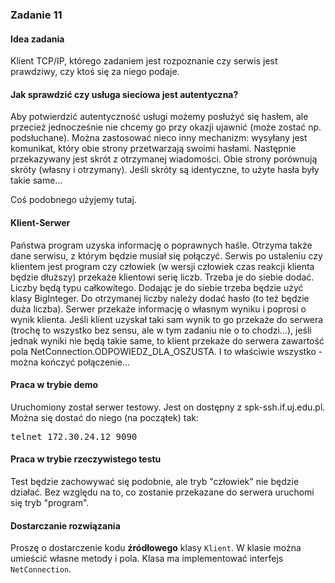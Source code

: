 <h3>Zadanie 11</h3>
<h4>Idea zadania</h4>

<p>
Klient TCP/IP, którego zadaniem jest rozpoznanie czy serwis jest prawdziwy, czy ktoś się za niego podaje.
</p>

<h4>Jak sprawdzić czy usługa sieciowa jest autentyczna?</h4>

<p>Aby potwierdzić autentyczność usługi możemy posłużyć się hasłem, ale przecież jednocześnie nie chcemy go przy okazji
ujawnić (może zostać np. podsłuchane). Można zastosować nieco inny mechanizm: wysyłany jest komunikat, który obie strony
przetwarzają swoimi hasłami. Następnie przekazywany jest skrót z otrzymanej wiadomości. Obie strony porównują skróty (własny
i otrzymany). Jeśli skróty są identyczne, to użyte hasła były takie same...</p>

<p>Coś podobnego użyjemy tutaj.</p>

<h4>Klient-Serwer</h4>

<p>Państwa program uzyska informację o poprawnych haśle. Otrzyma także dane serwisu, z którym będzie musiał się połączyć.
Serwis po ustaleniu czy klientem jest program czy człowiek (w wersji człowiek czas reakcji klienta będzie dłuższy)
przekaże klientowi serię liczb. Trzeba je do siebie dodać. Liczby będą typu całkowitego. Dodając je do siebie trzeba będzie 
użyć klasy BigInteger. Do otrzymanej liczby należy dodać hasło (to też będzie duża liczba). Serwer przekaże
informację o własnym wyniku i poprosi o wynik klienta. Jeśli klient uzyskał taki sam wynik to go przekaże do serwera 
(trochę to wszystko bez sensu, ale w tym zadaniu nie o to chodzi...), jeśli jednak wyniki nie będą takie same, to 
klient przekaże do serwera zawartość pola NetConnection.ODPOWIEDZ_DLA_OSZUSTA. I to właściwie wszystko - można 
kończyć połączenie...</p> 

<h4>Praca w trybie demo</h4>

<p>Uruchomiony został serwer testowy. Jest on dostępny z spk-ssh.if.uj.edu.pl. Można się dostać do niego (na początek)
tak:</p>

<pre>telnet 172.30.24.12 9090
</pre>

<h4>Praca w trybie rzeczywistego testu</h4>

<p>Test będzie zachowywać się podobnie, ale tryb "człowiek" nie będzie działać. Bez względu na to, co zostanie przekazane
do serwera uruchomi się tryb "program".</p>

<h4>Dostarczanie rozwiązania</h4>

<p>Proszę o dostarczenie kodu <b>źródłowego</b> klasy <code class="expectedclass">Klient</code>.
W klasie można umieścić własne metody i pola. Klasa 
ma implementować interfejs <code>NetConnection</code>.
</p>

